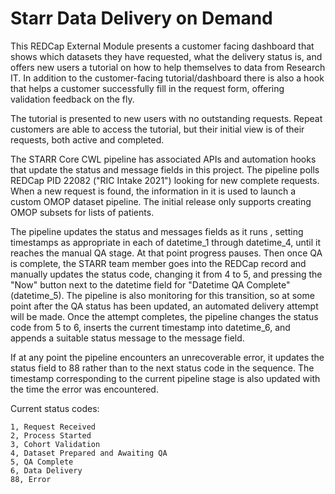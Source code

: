 # Starr Data Delivery on Demand
This REDCap External Module presents a customer facing dashboard that shows
which datasets they have requested, what the delivery status is, and offers new users a tutorial
on how to help themselves to data from Research IT.  In addition to the customer-facing
tutorial/dashboard there is also a hook that helps a customer successfully fill in the
request form, offering validation feedback on the fly.

The tutorial is presented to new users with no outstanding requests.  Repeat customers
are able to access the tutorial, but their initial view is of their requests, both active and completed.

The STARR Core CWL pipeline has associated APIs and automation hooks that update the status and message fields
in this project. The pipeline polls REDCap PID 22082 ("RIC Intake 2021") looking for new complete requests.
When a new request
is found, the information in it is used to launch a custom OMOP dataset pipeline. The initial
release only supports creating OMOP subsets for lists of patients.

The pipeline updates the status and messages fields as it runs
, setting timestamps as appropriate in each of datetime_1 through datetime_4, until
it reaches the manual QA stage. At that point progress pauses.  Then once QA is complete,
the STARR team member goes into the REDCap record and manually updates the status code,
changing it from 4 to 5, and pressing the "Now" button next to the datetime field for "Datetime QA Complete" (datetime_5). The pipeline is also monitoring for this transition, so at some point
after the QA status has been updated, an automated delivery attempt will be made.
Once the attempt completes, the pipeline changes the status code from 5 to 6,
inserts the current timestamp into datetime_6, and appends a suitable status message
to the message field.

If at any point the pipeline encounters an unrecoverable error, it updates the status field to
88 rather than to the next status code in the sequence.  The timestamp corresponding to the
current pipeline stage is also updated with the time the error was encountered.

Current status codes:

    1, Request Received
    2, Process Started
    3, Cohort Validation
    4, Dataset Prepared and Awaiting QA
    5, QA Complete
    6, Data Delivery
    88, Error
